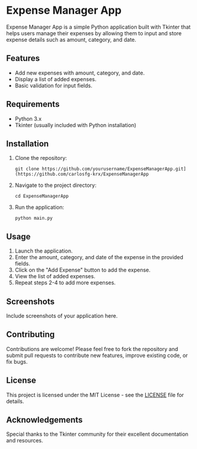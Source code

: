 # Expense Manager App

Expense Manager App is a simple Python application built with Tkinter that helps users manage their expenses by allowing them to input and store expense details such as amount, category, and date.

## Features

- Add new expenses with amount, category, and date.
- Display a list of added expenses.
- Basic validation for input fields.

## Requirements

- Python 3.x
- Tkinter (usually included with Python installation)

## Installation

1. Clone the repository:

    ```
    git clone https://github.com/yourusername/ExpenseManagerApp.git](https://github.com/carlosfg-krx/ExpenseManagerApp
    ```

2. Navigate to the project directory:

    ```
    cd ExpenseManagerApp
    ```

3. Run the application:

    ```
    python main.py
    ```

## Usage

1. Launch the application.
2. Enter the amount, category, and date of the expense in the provided fields.
3. Click on the "Add Expense" button to add the expense.
4. View the list of added expenses.
5. Repeat steps 2-4 to add more expenses.

## Screenshots

Include screenshots of your application here.

## Contributing

Contributions are welcome! Please feel free to fork the repository and submit pull requests to contribute new features, improve existing code, or fix bugs.

## License

This project is licensed under the MIT License - see the [LICENSE](LICENSE) file for details.

## Acknowledgements

Special thanks to the Tkinter community for their excellent documentation and resources.

